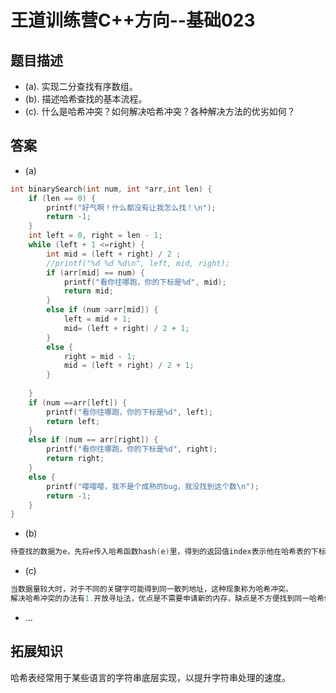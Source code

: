 # 王道训练营C++方向--基础023

## 题目描述

- (a). 实现二分查找有序数组。
- (b). 描述哈希查找的基本流程。
- (c). 什么是哈希冲突？如何解决哈希冲突？各种解决方法的优劣如何？

## 答案

- (a)

```c
int binarySearch(int num, int *arr,int len) {
	if (len == 0) {
		printf("好气啊！什么都没有让我怎么找！\n");
		return -1;
	}
	int left = 0, right = len - 1;
	while (left + 1 <=right) {
		int mid = (left + right) / 2 ;
		//printf("%d %d %d\n", left, mid, right);
		if (arr[mid] == num) {
            printf("看你往哪跑，你的下标是%d", mid);
			return mid;
		}
		else if (num >arr[mid]) {
			left = mid + 1;
			mid= (left + right) / 2 + 1;
		}
		else {
			right = mid - 1;
			mid = (left + right) / 2 + 1;
		}
	
	}
	if (num ==arr[left]) {
		printf("看你往哪跑，你的下标是%d", left);
		return left;
	}
	else if (num == arr[right]) {
		printf("看你往哪跑，你的下标是%d", right);
		return right;
	}
	else {
		printf("嘤嘤嘤，我不是个成熟的bug，我没找到这个数\n");
		return -1;
	}
}

```

- (b)

```c
待查找的数据为e，先将e传入哈希函数hash(e)里，得到的返回值index表示他在哈希表的下标，把e对应的信息存入哈希表hashtable[index].查询时根据hash(e)算出它的哈希值index，根据index查哈希表hashtable[index].
```

- (c)

```c
当数据量较大时，对于不同的关键字可能得到同一散列地址，这种现象称为哈希冲突。
解决哈希冲突的办法有1.开放寻址法，优点是不需要申请新的内存，缺点是不方便找到同一哈希值的元素。2.链表法，这种方法需要申请额外空间。
```

- ...

## 拓展知识

哈希表经常用于某些语言的字符串底层实现，以提升字符串处理的速度。
